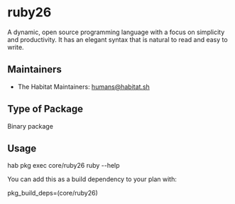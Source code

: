 # ruby26

A dynamic, open source programming language with a focus on   simplicity and productivity. It has an elegant syntax that is natural to read and easy to write.

## Maintainers

* The Habitat Maintainers: <humans@habitat.sh>

## Type of Package

Binary package

## Usage

hab pkg exec core/ruby26 ruby --help

You can add this as a build dependency to your plan with:

pkg_build_deps=(core/ruby26)
